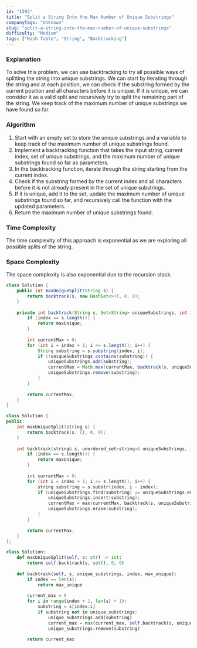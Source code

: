 ```yaml
---
id: "1593"
title: "Split a String Into the Max Number of Unique Substrings"
companyTags: "Unknown"
slug: "split-a-string-into-the-max-number-of-unique-substrings"
difficulty: "Medium"
tags: ["Hash Table", "String", "Backtracking"]
---
```


### Explanation
To solve this problem, we can use backtracking to try all possible ways of splitting the string into unique substrings. We can start by iterating through the string and at each position, we can check if the substring formed by the current position and all characters before it is unique. If it is unique, we can consider it as a valid split and recursively try to split the remaining part of the string. We keep track of the maximum number of unique substrings we have found so far.

### Algorithm
1. Start with an empty set to store the unique substrings and a variable to keep track of the maximum number of unique substrings found.
2. Implement a backtracking function that takes the input string, current index, set of unique substrings, and the maximum number of unique substrings found so far as parameters.
3. In the backtracking function, iterate through the string starting from the current index.
4. Check if the substring formed by the current index and all characters before it is not already present in the set of unique substrings.
5. If it is unique, add it to the set, update the maximum number of unique substrings found so far, and recursively call the function with the updated parameters.
6. Return the maximum number of unique substrings found.

### Time Complexity
The time complexity of this approach is exponential as we are exploring all possible splits of the string.

### Space Complexity
The space complexity is also exponential due to the recursion stack.
```java
class Solution {
    public int maxUniqueSplit(String s) {
        return backtrack(s, new HashSet<>(), 0, 0);
    }
    
    private int backtrack(String s, Set<String> uniqueSubstrings, int index, int maxUnique) {
        if (index == s.length()) {
            return maxUnique;
        }
        
        int currentMax = 0;
        for (int i = index + 1; i <= s.length(); i++) {
            String substring = s.substring(index, i);
            if (!uniqueSubstrings.contains(substring)) {
                uniqueSubstrings.add(substring);
                currentMax = Math.max(currentMax, backtrack(s, uniqueSubstrings, i, maxUnique + 1));
                uniqueSubstrings.remove(substring);
            }
        }
        
        return currentMax;
    }
}
```

```cpp
class Solution {
public:
    int maxUniqueSplit(string s) {
        return backtrack(s, {}, 0, 0);
    }
    
    int backtrack(string& s, unordered_set<string>& uniqueSubstrings, int index, int maxUnique) {
        if (index == s.length()) {
            return maxUnique;
        }
        
        int currentMax = 0;
        for (int i = index + 1; i <= s.length(); i++) {
            string substring = s.substr(index, i - index);
            if (uniqueSubstrings.find(substring) == uniqueSubstrings.end()) {
                uniqueSubstrings.insert(substring);
                currentMax = max(currentMax, backtrack(s, uniqueSubstrings, i, maxUnique + 1));
                uniqueSubstrings.erase(substring);
            }
        }
        
        return currentMax;
    }
};
```

```python
class Solution:
    def maxUniqueSplit(self, s: str) -> int:
        return self.backtrack(s, set(), 0, 0)
    
    def backtrack(self, s, unique_substrings, index, max_unique):
        if index == len(s):
            return max_unique
        
        current_max = 0
        for i in range(index + 1, len(s) + 1):
            substring = s[index:i]
            if substring not in unique_substrings:
                unique_substrings.add(substring)
                current_max = max(current_max, self.backtrack(s, unique_substrings, i, max_unique + 1))
                unique_substrings.remove(substring)
        
        return current_max
```
